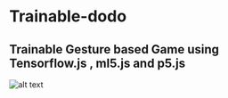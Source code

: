 # Trainable-dodo
## Trainable Gesture based Game using Tensorflow.js , ml5.js and p5.js 
![alt text](https://drive.google.com/open?id=1ZBHxXt0sp5wsBk4FrhuSVAiMt9kpDNuq)
